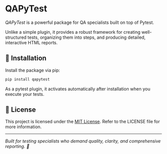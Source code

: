 # QAPyTest

*QAPyTest* is a powerful package for QA specialists built on top of Pytest.

Unlike a simple plugin, it provides a robust framework for creating
well-structured tests, organizing them into steps, and producing detailed,
interactive HTML reports.

## 🚀 Installation

Install the package via pip:

```bash
pip install qapytest
```

As a pytest plugin, it activates automatically after installation when
you execute your tests.

## 📄 License

This project is licensed under the [MIT License](./LICENSE).
Refer to the LICENSE file for more information.

----

*Built for testing specialists who demand quality, clarity, and comprehensive reporting. 🚀*